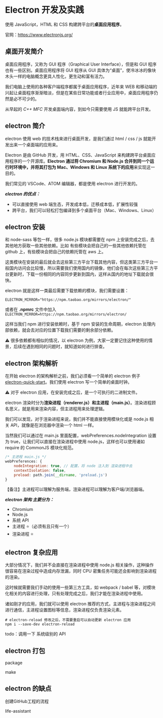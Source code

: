 # Electron 开发及实践

使用 JavaScript，HTML 和 CSS 构建跨平台的**桌面应用程序**。

官网：<https://www.electronjs.org/>

## 桌面开发简介

桌面应用程序，又称为 GUI 程序（Graphical User Interface），但是和 GUI 程序也有一些区别。桌面应用程序将 GUI 程序从 GUI 具体为“桌面”，使冷冰冰的像块木头一样的电脑概念更具人性化，更生动和富有活力。

我们电脑上使用的各种客户端程序都属于桌面应用程序，近年来 WEB 和移动端的兴起让桌面程序渐渐暗淡，但是在某些日常功能或者行业应用中，桌面应用程序仍然是必不可少的。

从早起的 *C++ MFC* 开发桌面端内容，到如今只需要使用 JS 就能跨平台开发。

## electron 简介

electron 使用 web 的技术栈来进行桌面开发，是我们通过 html / css / js 就能开发出来一个桌面端的应用来。

Electron 是由 GitHub 开发，用 HTML、CSS、JavaScript 来构建跨平台桌面应用程序的一个开源库。**Electron 通过将 Chromium 和 Node.js 合并到同一个运行时环境中，并将其打包为 Mac、Windows 和 Linux 系统下的应用**来实现这一目的。

我们常见的 VSCode、ATOM 编辑器，都是使用 electron 进行开发的。

***electron 的优点：***

* 可以直接使用 web 端生态，开发成本低，迁移成本低，扩展性较强
* 跨平台，我们可以轻松打包编译到多个桌面平台（Mac、Windows、Linux）

## electron 安装

和 node-sass 等包一样，很多 node.js 模块都需要在 npm 上安装完成之后，去其他地方获取一些其他依赖。比如 有些模块会把自己的一些其他依赖托管在 github 上，有些模块会把自己的依赖托管在 aws 上。

这类模块在安装的最后就会去这些第三方平台下载其他内容，但这类第三方平台一般国内访问会比较慢，所以需要我们使用国内的镜像，他们会在每次这些第三方平台更新时，下载一份相同的内容同步更新到国内，这样从国内的地址下载就会很快。

electron 就是这样一类最后需要下载依赖的模块，我们需要设置：

```shell
ELECTRON_MIRROR="https://npm.taobao.org/mirrors/electron/"
```

或者在 **.npmrc** 文件中加入 `ELECTRON_MIRROR=https://npm.taobao.org/mirrors/electron/`

这样当我们 npm 进行安装依赖时，基于 npm 安装的生命周期，electron 处理内部依赖，就会去对应的位置下载我们需要的剩余部分依赖。

⚠️ 很多依赖都有相似的情况，以 electron 为例，大家一定要记住这种使用的情景，后续在遇到相同的问题时，就知道如何进行排查。

## electron 架构解析

在开始 electron 的架构解析之前，我们必须看一个简单的 electron 例子 [electron-quick-start](https://github.com/electron/electron-quick-start)。我们使用 electron 写一个简单的桌面时钟。

⚠️ 对于 electron 应用，在安装完成之后，是一个可执行的二进制文件。

electron 渲染时分为**渲染进程（renderer.js）**和**主进程（main.js）**。渲染进程顾名思义，就是用来渲染内容，但主进程用来处理逻辑。

我们可以发现，对于渲染进程来说，我们并不能直接使用模块化或是 node.js 相关 API，就像是在浏览器中渲染一个 html 一样。

当然我们可以通过在 main.js 里面配置，webPreferences.nodeIntegration 设置为 true，让我们可以直接在渲染进程中使用 node.js，这样也可以使用诸如 require 的 CommonJS 模块化规范。

```js
/* 主进程 main.js */
webPreferences: {
    nodeIntegration: true, // 配置，将 node 注入到 渲染进程中去
    contextIsolation: false,
    preload: path.join(__dirname, 'preload.js')
}
```

【备注】主进程可以理解为服务端，渲染进程可以理解为客户端/浏览器端。

***electron 架构 主要分为：***

* Chromium
* Node.js
* 系统 API
* 主进程 ⭐️（必须有且只有一个）
* 渲染进程 ⭐️

## electron 复杂应用

大部分情况下，我们并不会直接在渲染进程中使用 node.js 相关操作，这种操作很容易在渲染过程中造成内存泄漏，同时 CPU 密集任务可能还会影响到渲染进程的渲染。

这时候就需要我们手动的使用一些第三方工具，如 webpack / babel 等，对模块化相关的内容进行处理，只有处理完成之后，我们才能在渲染进程中使用。

诸如刚才的应用，我们就可以使用 electron 推荐的方式，主进程与渲染进程之间进行通信，主进程设置图标等信息，渲染进程仅负责渲染元素。

```shell
# electron-reload 修改之后，不需要重启可以自动更新 electron 应用
npm i --save-dev electron-reload
```

todo：调用一下 系统级别的 API

## electron 打包

package

make

## electron 的缺点

创建GitHub工程的流程

life-assistant
